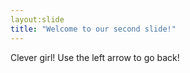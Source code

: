 ```yaml
---
layout:slide
title: "Welcome to our second slide!"
---
```

Clever girl!
Use the left arrow to go back!
